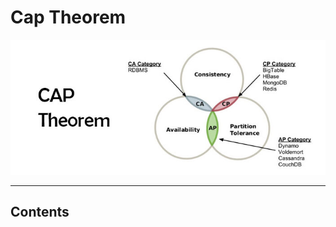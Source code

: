 # Cap Theorem

![loading...](../../images/dbms/cap_theorem/database-cap-therorem.jpg)


---

## Contents